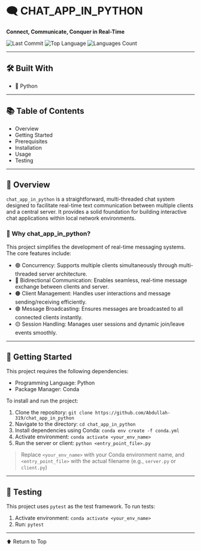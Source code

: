 # 🗨️ CHAT_APP_IN_PYTHON

**Connect, Communicate, Conquer in Real-Time**

![Last Commit](https://img.shields.io/github/last-commit/Abdullah-319/chat_app_in_python)
![Top Language](https://img.shields.io/github/languages/top/Abdullah-319/chat_app_in_python)
![Languages Count](https://img.shields.io/github/languages/count/Abdullah-319/chat_app_in_python)

---

## 🛠 Built With

- 🐍 Python

---

## 📚 Table of Contents

- Overview
- Getting Started
- Prerequisites
- Installation
- Usage
- Testing

---

## 🧩 Overview

`chat_app_in_python` is a straightforward, multi-threaded chat system designed to facilitate real-time text communication between multiple clients and a central server. It provides a solid foundation for building interactive chat applications within local network environments.

### 🚀 Why chat_app_in_python?

This project simplifies the development of real-time messaging systems. The core features include:

- 🟢 Concurrency: Supports multiple clients simultaneously through multi-threaded server architecture.
- 🔵 Bidirectional Communication: Enables seamless, real-time message exchange between clients and server.
- 🟠 Client Management: Handles user interactions and message sending/receiving efficiently.
- 🟣 Message Broadcasting: Ensures messages are broadcasted to all connected clients instantly.
- 🟡 Session Handling: Manages user sessions and dynamic join/leave events smoothly.

---

## 🏁 Getting Started

This project requires the following dependencies:
- Programming Language: Python
- Package Manager: Conda

To install and run the project:

1. Clone the repository: `git clone https://github.com/Abdullah-319/chat_app_in_python`
2. Navigate to the directory: `cd chat_app_in_python`
3. Install dependencies using Conda: `conda env create -f conda.yml`
4. Activate environment: `conda activate <your_env_name>`
5. Run the server or client: `python <entry_point_file>.py`

> Replace `<your_env_name>` with your Conda environment name, and `<entry_point_file>` with the actual filename (e.g., `server.py` or `client.py`)

---

## 🧪 Testing

This project uses `pytest` as the test framework. To run tests:

1. Activate environment: `conda activate <your_env_name>`
2. Run: `pytest`

---

⬆ Return to Top
